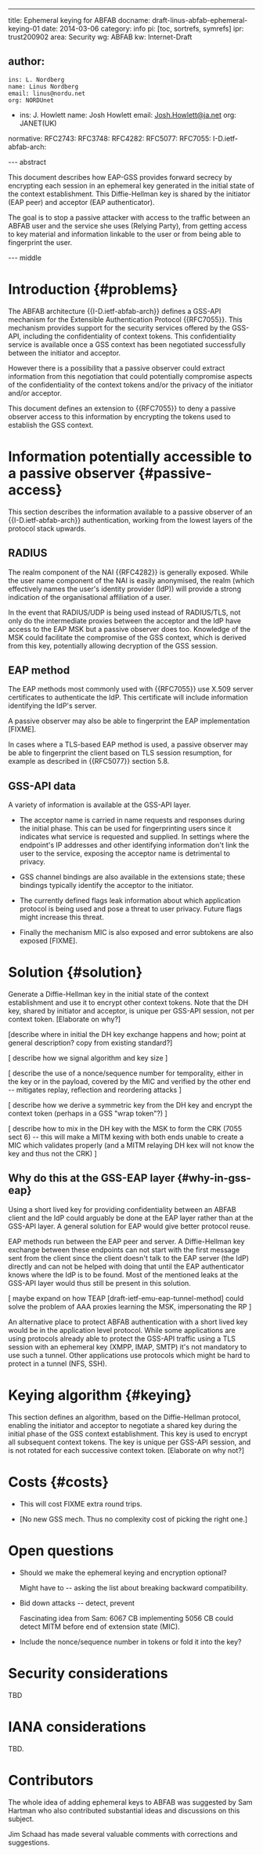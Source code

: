---
title: Ephemeral keying for ABFAB
docname: draft-linus-abfab-ephemeral-keying-01
date: 2014-03-06
category: info
pi: [toc, sortrefs, symrefs]
ipr: trust200902
area: Security
wg: ABFAB
kw: Internet-Draft

author:
  -
    ins: L. Nordberg
    name: Linus Nordberg
    email: linus@nordu.net
    org: NORDUnet
  -
    ins: J. Howlett
    name: Josh Howlett
    email: Josh.Howlett@ja.net
    org: JANET(UK)

normative:
  RFC2743:
  RFC3748:
  RFC4282:
  RFC5077:
  RFC7055:
  I-D.ietf-abfab-arch:

--- abstract

This document describes how EAP-GSS provides forward secrecy by
encrypting each session in an ephemeral key generated in the initial
state of the context establishment. This Diffie-Hellman key is shared
by the initiator (EAP peer) and acceptor (EAP authenticator).

The goal is to stop a passive attacker with access to the traffic
between an ABFAB user and the service she uses (Relying Party), from
getting access to key material and information linkable to the user or
from being able to fingerprint the user.

--- middle

Introduction {#problems}
============

The ABFAB architecture {{I-D.ietf-abfab-arch}} defines a GSS-API
mechanism for the Extensible Authentication Protocol {{RFC7055}}. This
mechanism provides support for the security services offered by the
GSS-API, including the confidentiality of context tokens. This
confidentiality service is available once a GSS context has been
negotiated successfully between the initiator and acceptor.

However there is a possibility that a passive observer could extract
information from this negotiation that could potentially compromise
aspects of the confidentiality of the context tokens and/or the
privacy of the initiator and/or acceptor.

This document defines an extension to {{RFC7055}} to deny a passive
observer access to this information by encrypting the tokens used to
establish the GSS context.


Information potentially accessible to a passive observer {#passive-access}
========================================================

This section describes the information available to a passive observer
of an {{I-D.ietf-abfab-arch}} authentication, working from the lowest
layers of the protocol stack upwards.

RADIUS
------

The realm component of the NAI {{RFC4282}} is generally exposed. While
the user name component of the NAI is easily anonymised, the realm
(which effectively names the user's identity provider (IdP)) will
provide a strong indication of the organisational affiliation of a
user.

In the event that RADIUS/UDP is being used instead of RADIUS/TLS, not
only do the intermediate proxies between the acceptor and the IdP have
access to the EAP MSK but a passive observer does too. Knowledge of
the MSK could facilitate the compromise of the GSS context, which is
derived from this key, potentially allowing decryption of the GSS
session.

EAP method
----------

The EAP methods most commonly used with {{RFC7055}} use X.509 server
certificates to authenticate the IdP. This certificate will include
information identifying the IdP's server.

A passive observer may also be able to fingerprint the EAP
implementation [FIXME].

In cases where a TLS-based EAP method is used, a passive observer may
be able to fingerprint the client based on TLS session resumption, for
example as described in {{RFC5077}} section 5.8.

GSS-API data
------------

A variety of information is available at the GSS-API layer.

- The acceptor name is carried in name requests and responses during
the initial phase. This can be used for fingerprinting users since it
indicates what service is requested and supplied. In settings where
the endpoint's IP addresses and other identifying information don't
link the user to the service, exposing the acceptor name is
detrimental to privacy.

- GSS channel bindings are also available in the extensions state;
these bindings typically identify the acceptor to the initiator.

- The currently defined flags leak information about which application
protocol is being used and pose a threat to user privacy. Future flags
might increase this threat.

- Finally the mechanism MIC is also exposed and error subtokens are
also exposed [FIXME].


Solution {#solution}
========

Generate a Diffie-Hellman key in the initial state of the context
establishment and use it to encrypt other context tokens. Note that
the DH key, shared by initiator and acceptor, is unique per GSS-API
session, not per context token. [Elaborate on why?]

[describe where in initial the DH key exchange happens and how; point
at general description? copy from existing standard?]

[ describe how we signal algorithm and key size ]

[ describe the use of a nonce/sequence number for temporality, either
in the key or in the payload, covered by the MIC and verified by the
other end -- mitigates replay, reflection and reordering attacks ]

[ describe how we derive a symmetric key from the DH key and encrypt
the context token (perhaps in a GSS "wrap token"?) ]

[ describe how to mix in the DH key with the MSK to form the CRK (7055
sect 6) -- this will make a MITM kexing with both ends unable to
create a MIC which validates properly (and a MITM relaying DH kex will
not know the key and thus not the CRK) ]

Why do this at the GSS-EAP layer {#why-in-gss-eap}
--------------------------------

Using a short lived key for providing confidentiality between an ABFAB
client and the IdP could arguably be done at the EAP layer rather than
at the GSS-API layer. A general solution for EAP would give better
protocol reuse.

EAP methods run between the EAP peer and server. A Diffie-Hellman key
exchange between these endpoints can not start with the first message
sent from the client since the client doesn't talk to the EAP server
(the IdP) directly and can not be helped with doing that until the EAP
authenticator knows where the IdP is to be found. Most of the
mentioned leaks at the GSS-API layer would thus still be present in
this solution.

[ maybe expand on how TEAP [draft-ietf-emu-eap-tunnel-method] could
solve the problem of AAA proxies learning the MSK, impersonating the
RP ]

An alternative place to protect ABFAB authentication with a short
lived key would be in the application level protocol. While some
applications are using protocols already able to protect the GSS-API
traffic using a TLS session with an ephemeral key (XMPP, IMAP, SMTP)
it's not mandatory to use such a tunnel. Other applications use
protocols which might be hard to protect in a tunnel (NFS, SSH).

Keying algorithm {#keying}
================

This section defines an algorithm, based on the Diffie-Hellman
protocol, enabling the initiator and acceptor to negotiate a shared
key during the initial phase of the GSS context establishment. This
key is used to encrypt all subsequent context tokens. The key is
unique per GSS-API session, and is not rotated for each successive
context token.  [Elaborate on why not?]


Costs {#costs}
=====

- This will cost FIXME extra round trips.

- [No new GSS mech. Thus no complexity cost of picking the right one.]


Open questions
==============

- Should we make the ephemeral keying and encryption optional?

  Might have to -- asking the list about breaking backward compatibility.

- Bid down attacks -- detect, prevent

  Fascinating idea from Sam: 6067 CB implementing 5056 CB could
  detect MITM before end of extension state (MIC).

- Include the nonce/sequence number in tokens or fold it into the key?


Security considerations
=======================

TBD


IANA considerations
===================

TBD.


Contributors
============

The whole idea of adding ephemeral keys to ABFAB was suggested by Sam
Hartman who also contributed substantial ideas and discussions on this
subject.

Jim Schaad has made several valuable comments with corrections and
suggestions.
